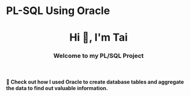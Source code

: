 # PL-SQL Using Oracle

<h1 align="center">Hi 👋, I'm Tai</h1>
<h3 align="center"> Welcome to my PL/SQL Project </h3>
<br/>
<h4>  🌱 Check out how I used Oracle to create database tables and aggregate the data to find out valuable information. </h4>
